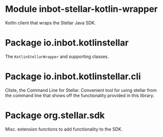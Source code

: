 # Module inbot-stellar-kotlin-wrapper

Kotlin client that wraps the Stellar Java SDK.

# Package io.inbot.kotlinstellar

The `KotlinStellarWrapper` and supporting classes.

# Package io.inbot.kotlinstellar.cli

Cliste, the Command Line for Stellar. Convenient tool for using stellar from the command line that shows off the functionality provided in this library.

# Package org.stellar.sdk

Misc. extension functions to add functionality to the SDK.